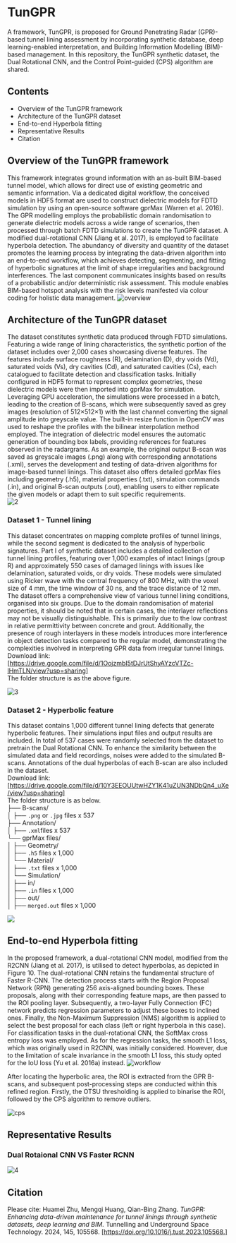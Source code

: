 # TunGPR
A framework, TunGPR, is proposed for Ground Penetrating Radar (GPR)-based tunnel lining assessment by incorporating synthetic database, deep learning-enabled interpretation, and Building Information Modelling (BIM)-based management. In this repository, the TunGPR synthetic dataset, the Dual Rotational CNN, and the Control Point-guided (CPS) algorithm are shared. 
## Contents
* Overview of the TunGPR framework
* Architecture of the TunGPR dataset
* End-to-end Hyperbola fitting
* Representative Results
* Citation
## Overview of the TunGPR framework 
This framework integrates ground information with an as-built BIM-based tunnel model, which allows for direct use of existing geometric and semantic information. Via a dedicated digital workflow, the conceived models in HDF5 format are used to construct dielectric models for FDTD simulation by using an open-source software gprMax (Warren et al. 2016). The GPR modelling employs the probabilistic domain randomisation to generate dielectric models across a wide range of scenarios, then processed through batch FDTD simulations to create the TunGPR dataset. A modified dual-rotational CNN (Jiang et al. 2017), is employed to facilitate hyperbola detection. The abundancy of diversity and quantity of the dataset promotes the learning process by integrating the data-driven algorithm into an end-to-end workflow, which achieves detecting, segmenting, and fitting of hyperbolic signatures at the limit of shape irregularities and background interferences. The last component communicates insights based on results of a probabilistic and/or deterministic risk assessment. This module enables BIM-based hotspot analysis with the risk levels manifested via colour coding for holistic data management.
![overview](https://github.com/LCA-Asset/TunGPR/assets/153473488/1fd21315-438a-43ed-ae02-e7f5eda179d6) <br>

## Architecture of the TunGPR dataset
The dataset constitutes synthetic data produced through FDTD simulations. Featuring a wide range of lining characteristics, the synthetic portion of the dataset includes over 2,000 cases showcasing diverse features. The features include surface roughness (R), delamination (D), dry voids (Vd), saturated voids (Vs), dry cavities (Cd), and saturated cavities (Cs), each catalogued to facilitate detection and classification tasks. Initially configured in HDF5 format to represent complex geometries, these dielectric models were then imported into gprMax for simulation. Leveraging GPU acceleration, the simulations were processed in a batch, leading to the creation of B-scans, which were subsequently saved as grey images (resolution of 512×512×1) with the last channel converting the signal amplitude into greyscale value. The built-in resize function in OpenCV was used to reshape the profiles with the bilinear interpolation method employed. The integration of dielectric model ensures the automatic generation of bounding box labels, providing references for features observed in the radargrams. As an example, the original output B-scan was saved as greyscale images (.png) along with corresponding annotations (.xml), serves the development and testing of data-driven algorithms for image-based tunnel linings. This dataset also offers detailed gprMax files including geometry (.h5), material properties (.txt), simulation commands (.in), and original B-scan outputs (.out), enabling users to either replicate the given models or adapt them to suit specific requirements. <br>
![2](https://github.com/LCA-Asset/TunGPR/assets/153473488/3a0e0faa-fe12-458a-bd45-c3d06873e937) <br>
 
### Dataset 1 - Tunnel lining
This dataset concentrates on mapping complete profiles of tunnel linings, while the second segment is dedicated to the analysis of hyperbolic signatures. Part I of synthetic dataset includes a detailed collection of tunnel lining profiles, featuring over 1,000 examples of intact linings (group R) and approximately 550 cases of damaged linings with issues like delamination, saturated voids, or dry voids. These models were simulated using Ricker wave with the central frequency of 800 MHz, with the voxel size of 4 mm, the time window of 30 ns, and the trace distance of 12 mm. The dataset offers a comprehensive view of various tunnel lining conditions, organised into six groups. Due to the domain randomisation of material properties, it should be noted that in certain cases, the interlayer reflections may not be visually distinguishable. This is primarily due to the low contrast in relative permittivity between concrete and grout.  Additionally, the presence of rough interlayers in these models introduces more interference in object detection tasks compared to the regular model, demonstrating the complexities involved in interpreting GPR data from irregular tunnel linings. 
Download link: [https://drive.google.com/file/d/1OojzmbI5tDJrUtShyAYzcVTZc-lHmTLN/view?usp=sharing] <br>
The folder structure is as the above figure. <br> 

![3](https://github.com/LCA-Asset/TunGPR/assets/153473488/a3825bee-3320-4646-87ac-c25835c97308)
 <br>

### Dataset 2 - Hyperbolic feature
This dataset contains 1,000 different tunnel lining defects that generate hyperbolic features. Their simulations input files and output results are included. In total of 537 cases were randomly selected from the dataset to pretrain the Dual Rotational CNN. To enhance the similarity between the simulated data and field recordings, noises were added to the simulated B-scans. Annotations of the dual hyperbolas of each B-scan are also included in the dataset. <br>
Download link: [https://drive.google.com/file/d/10Y3EEOUUtwHZY1K41uZUN3NDbQn4_uXe/view?usp=sharing] <br>
The folder structure is as below. <br>
├── B-scans/<br>
│ ├── `.png` or `.jpg` files x 537<br>
├── Annotation/<br>
│ ├── `.xml`files x 537<br>
└── gprMax files/<br>
│ ├── Geometry/<br>
│   ├── `.h5` files x 1,000<br>
│ └── Material/<br>
│   ├── `.txt` files x 1,000<br>
│ └── Simulation/<br>
│   ├── in/<br>
│     ├── `.in` files x 1,000<br>
│   ├── out/<br>
│     ├──  `merged.out` files x 1,000<br>

![](C:\Users\zhuhu\Desktop\Hyperbolic.png)

## End-to-end Hyperbola fitting 
In the proposed framework, a dual-rotational CNN model, modified from the R2CNN (Jiang et al. 2017), is utilised to detect hyperbolas, as depicted in Figure 10. The dual-rotational CNN retains the fundamental structure of Faster R-CNN. The detection process starts with the Region Proposal Network (RPN) generating 256 axis-aligned bounding boxes. These proposals, along with their corresponding feature maps, are then passed to the ROI pooling layer. Subsequently, a two-layer Fully Connection (FC) network predicts regression parameters to adjust these boxes to inclined ones. Finally, the Non-Maximum Suppression (NMS) algorithm is applied to select the best proposal for each class (left or right hyperbola in this case). For classification tasks in the dual-rotational CNN, the SoftMax cross entropy loss was employed. As for the regression tasks, the smooth L1 loss, which was originally used in R2CNN, was initially considered. However, due to the limitation of scale invariance in the smooth L1 loss, this study opted for the IoU loss (Yu et al. 2016a) instead.
![workflow](https://github.com/LCA-Asset/TunGPR/assets/153473488/baa5181a-8fcf-4abb-af21-917e9ef37ca5)

After locating the hyperbolic area, the ROI is extracted from the GPR B-scans, and subsequent post-processing steps are conducted within this refined region. Firstly, the OTSU thresholding is applied to binarise the ROI, followed by the CPS algorithm to remove outliers. <br>

![cps](https://github.com/LCA-Asset/TunGPR/assets/153473488/c78125b3-905e-4289-b9b6-848ba324836e)


## Representative Results
### Dual Rotaional CNN VS Faster RCNN
![4](https://github.com/LCA-Asset/TunGPR/assets/153473488/2418a01f-baff-4de7-b3cb-2e75662d80ed)

## Citation
Please cite: 
Huamei Zhu, Mengqi Huang, Qian-Bing Zhang. *TunGPR: Enhancing data-driven maintenance for tunnel linings through synthetic datasets, deep learning and BIM.* Tunnelling and Underground Space Technology. 2024, 145, 105568. [https://doi.org/10.1016/j.tust.2023.105568.]
